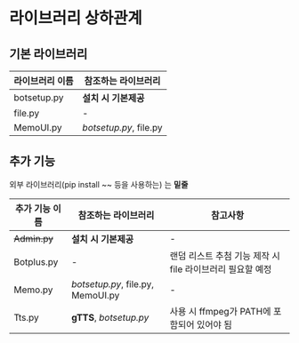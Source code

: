 # 라이브러리 상하관계

## 기본 라이브러리
| 라이브러리 이름 | 참조하는 라이브러리 |
|-|-|
| botsetup.py | **설치 시 기본제공** |
| file.py | - |
| MemoUI.py | *botsetup.py*, file.py |

## 추가 기능
외부 라이브러리(pip install ~~ 등을 사용하는) 는 __밑줄__

| 추가 기능 이름 | 참조하는 라이브러리 | 참고사항 |
|-|-|-|
| ~~Admin.py~~ | **설치 시 기본제공** | - |
| Botplus.py | - | 랜덤 리스트 추첨 기능 제작 시 file 라이브러리 필요할 예정 |
| Memo.py | *botsetup.py*, file.py, MemoUI.py | - |
| Tts.py | __gTTS__, *botsetup.py* | 사용 시 ffmpeg가 PATH에 포함되어 있어야 됨 |